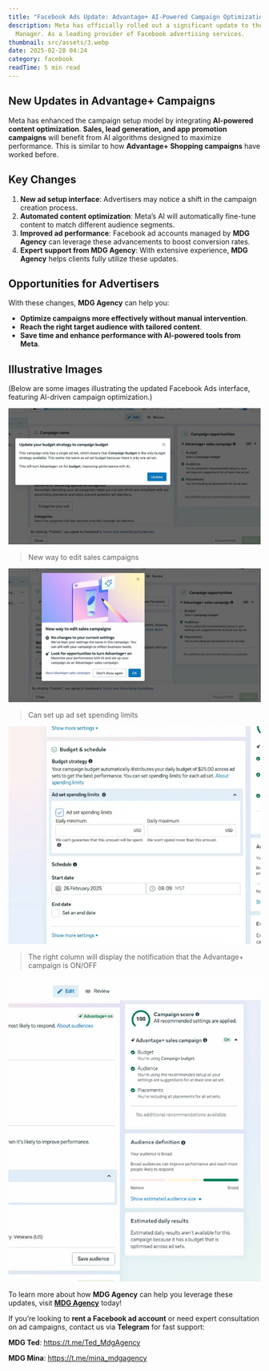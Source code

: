 ```yaml
---
title: "Facebook Ads Update: Advantage+ AI-Powered Campaign Optimization"
description: Meta has officially rolled out a significant update to the Ads
  Manager. As a leading provider of Facebook advertising services.
thumbnail: src/assets/3.webp
date: 2025-02-28 04:24
category: facebook
readTime: 5 min read
---
```

## **New Updates in Advantage+ Campaigns**

Meta has enhanced the campaign setup model by integrating **AI-powered content optimization**. **Sales, lead generation, and app promotion campaigns** will benefit from AI algorithms designed to maximize performance. This is similar to how **Advantage+ Shopping campaigns** have worked before.

## **Key Changes**

1. **New ad setup interface**: Advertisers may notice a shift in the campaign creation process.
2. **Automated content optimization**: Meta’s AI will automatically fine-tune content to match different audience segments.
3. **Improved ad performance**: Facebook ad accounts managed by **MDG Agency** can leverage these advancements to boost conversion rates.
4. **Expert support from MDG Agency**: With extensive experience, **MDG Agency** helps clients fully utilize these updates.

## **Opportunities for Advertisers**

With these changes, **MDG Agency** can help you:

* **Optimize campaigns more effectively without manual intervention**.
* **Reach the right target audience with tailored content**.
* **Save time and enhance performance with AI-powered tools from Meta**.

## **Illustrative Images**

(Below are some images illustrating the updated Facebook Ads interface, featuring AI-driven campaign optimization.)


![update facebook](src/assets/2.webp "Button to update Advantage+")

> New way to edit sales campaigns

![new update in advantage](src/assets/3.webp "New update in Advantage+")

>
> Can set up ad set spending limits

![ad account rental](src/assets/1.webp "Can set up ad set spending limits")

>
> The right column will display the notification that the Advantage+ campaign is ON/OFF
>

![new advantage+ campaign](src/assets/4.webp "The right column will display the notification that the advantage+ campaign is on/off.")

To learn more about how **MDG Agency** can help you leverage these updates, visit **[MDG Agency](https://mdg-agency.com/)** today!

If you’re looking to **rent a Facebook ad account** or need expert consultation on ad campaigns, contact us via **Telegram** for fast support:

**MDG Ted**: <https://t.me/Ted_MdgAgency>

**MDG Mina**: <https://t.me/mina_mdgagency>

